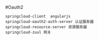 #Oauth2

 	springcloud-client 	angularjs
	springcloud-oauth2-auth-server 认证服务器
	springcloud-resource-server 资源服务器
	springcloud-zuul 网关
